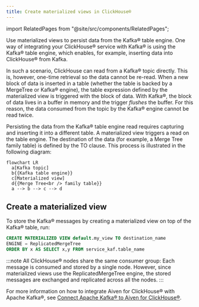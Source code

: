 ```yaml
---
title: Create materialized views in ClickHouse®
---
```


import RelatedPages from "@site/src/components/RelatedPages";

Use materialized views to persist data from the Kafka® table engine.
One way of integrating your ClickHouse® service with Kafka® is using the Kafka® table engine, which enables, for example, inserting data into ClickHouse® from Kafka.

In such a scenario, ClickHouse can read from a Kafka® topic directly.
This is, however, one-time retrieval so the data cannot be re-read. When
a new block of data is inserted in a table (whether the table is backed
by a MergeTree or Kafka® engine), the table expression defined by the
materialized view is triggered with the block of data. With Kafka®, the
block of data lives in a buffer in memory and the trigger *flushes* the
buffer. For this reason, the data consumed from the topic by the Kafka®
engine cannot be read twice.

Persisting the data from the Kafka® table engine read requires capturing
and inserting it into a different table. A materialized view triggers a read on the table engine.
The destination of the data (for example, a Merge Tree family table) is
defined by the TO clause. This process is illustrated in the following
diagram:

```mermaid
flowchart LR
  a[Kafka topic]
  b{{Kafka table engine}}
  c[Materialized view]
  d{{Merge Tree<br /> family table}}
  a --> b --> c --> d
```

## Create a materialized view

To store the Kafka® messages by creating a materialized view on top of
the Kafka® table, run:

```sql
CREATE MATERIALIZED VIEW default.my_view TO destination_name
ENGINE = ReplicatedMergeTree
ORDER BY x AS SELECT x,y FROM service_kaf.table_name
```

:::note
All ClickHouse® nodes share the same consumer group: Each message is
consumed and stored by a single node. However, since materialized views
use the ReplicatedMergeTree engine, the stored messages are exchanged
and replicated across all the nodes.
:::

<RelatedPages/>

For more information on how to integrate Aiven for ClickHouse® with
Apache Kafka®, see
[Connect Apache Kafka® to Aiven for ClickHouse®](/docs/products/clickhouse/howto/integrate-kafka).
